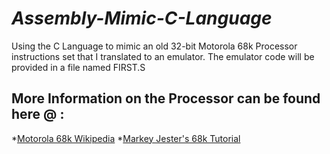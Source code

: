 # *Assembly-Mimic-C-Language*
Using the C Language to mimic an old 32-bit Motorola 68k Processor instructions set that I translated to an emulator.
The emulator code will be provided in a file named FIRST.S

## More Information on the Processor can be found here @ :
*[Motorola 68k Wikipedia](https://en.m.wikipedia.org/wiki/Motorola_68000)
*[Markey Jester's 68k Tutorial](https://mrjester.hapisan.com/04_MC68/)
